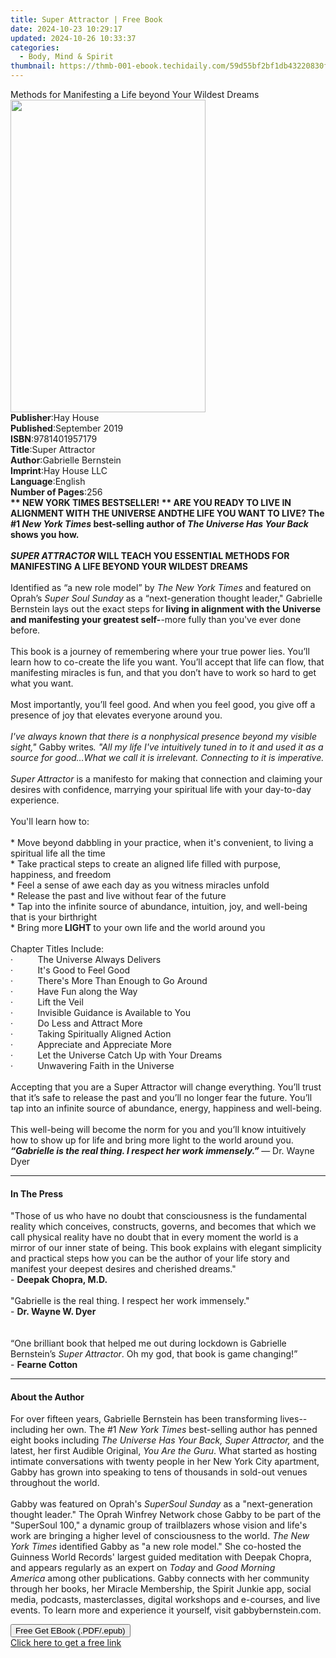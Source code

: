 ```yaml
---
title: Super Attractor | Free Book
date: 2024-10-23 10:29:17
updated: 2024-10-26 10:33:37
categories:
  - Body, Mind & Spirit
thumbnail: https://thmb-001-ebook.techidaily.com/59d55bf2bf1db43220830f083e90f65ecf2e70582f9c84b359573b4f7bcf80a8.jpg
---
```

<main id="book-container">
  <div class="flex flex-col">
    <div class="book-brief flex-1 py-6 px-4 sm:p-6 md:py-10 md:px-8">
      <!-- brief-->
      <div class="book-brief-main">
        Methods for Manifesting a Life beyond Your Wildest Dreams
      </div>
    </div>
    <div
      class="book-meta-info flex-1 grid gap-4 col-start-1 col-end-3 row-start-1 sm:mb-6 sm:grid-cols-4 lg:gap-6 lg:col-start-2 lg:row-end-6 lg:row-span-6 lg:mb-0"
    >
      <div
        class="book-meta-info-left place-content-center mt-4 p-4 text-sm leading-6 col-start-2 col-span-2 dark:text-slate-400"
      >
        <img
          class="w-full h-500 object-cover rounded-lg sm:h-255 sm:col-span-2 lg:col-span-full"
          src="https://img-001-ebook.techidaily.com/8272c544268c0205dee2df299edc6ff509067c90bcc2d114a370af61b61d8417.jpg"
          alt=""
          width="312"
          height="500"
        />
      </div>
      <div
        class="book-meta-info-right mt-2 col-start-1 row-start-2 col-span-3 self-center"
      >
        <!-- meta data  -->
        <div class="flex flex-col px-4 md:px-8">
          <div class="flex-1">
            <strong>Publisher</strong>:<span class="px-2">Hay House</span>
          </div>
          <div class="flex-1">
            <strong>Published</strong>:<span class="px-2">September 2019</span>
          </div>
          <div class="flex-1">
            <strong>ISBN</strong>:<span class="px-2">9781401957179</span>
          </div>
          <div class="flex-1">
            <strong>Title</strong>:<span class="px-2">Super Attractor</span>
          </div>
          <div class="flex-1">
            <strong>Author</strong>:<span class="px-2"
              >Gabrielle Bernstein</span
            >
          </div>
          <div class="flex-1">
            <strong>Imprint</strong>:<span class="px-2">Hay House LLC</span>
          </div>
          <div class="flex-1">
            <strong>Language</strong>:<span class="px-2">English</span>
          </div>
          <div class="flex-1">
            <strong>Number of Pages</strong>:<span class="px-2">256</span>
          </div>
        </div>
      </div>
    </div>
    <div class="book-description flex-1 py-6 px-4 sm:p-6 md:py-10 md:px-8">
      <div class="book-description-main">
        <div accordion-content="" id="description">
          <b
            >** NEW YORK TIMES BESTSELLER! ** ARE YOU READY TO LIVE IN ALIGNMENT
            WITH THE UNIVERSE ANDTHE LIFE YOU WANT TO LIVE? The #1
            <i>New York Times</i> best-selling author of
            <i>The Universe Has Your Back</i> shows you how.<br /></b
          ><br />
          <b
            ><i>SUPER ATTRACTOR</i> WILL TEACH YOU ESSENTIAL METHODS FOR
            MANIFESTING A LIFE BEYOND YOUR WILDEST DREAMS</b
          ><br /><br />Identified as “a new role model” by
          <i>The New York Times</i> and featured on Oprah’s
          <i>Super Soul Sunday</i> as a “next-generation thought leader,"
          Gabrielle Bernstein lays out the exact steps for<b>
            living in alignment with the Universe and manifesting your greatest
            self-</b
          >-more fully than you've ever done before.<br /><br />
          This book is a journey of remembering where your true power lies.
          You’ll learn how to co-create the life you want. You’ll accept that
          life can flow, that manifesting miracles is fun, and that you don’t
          have to work so hard to get what you want. <br />
          &nbsp;<br />
          Most importantly, you’ll feel good. And when you feel good, you give
          off a presence of joy that elevates everyone around you.<br />
          &nbsp;<br />
          <i
            >I've always known that there is a nonphysical presence beyond my
            visible sight," </i
          >Gabby writes<i
            >. "All my life I've intuitively tuned in to it and used it as a
            source for good...What we call it is irrelevant. Connecting to it is
            imperative.</i
          >
          <br />
          <i><br />Super Attractor</i> is a manifesto for making that connection
          and claiming your desires with confidence, marrying your spiritual
          life with your day-to-day experience.<br /><br />You'll learn how
          to:<br /><br />
          * Move beyond dabbling in your practice, when it's convenient, to
          living a spiritual life all the time<br />
          * Take practical steps to create an aligned life filled with purpose,
          happiness, and freedom<br />
          * Feel a sense of awe each day as you witness miracles unfold<br />
          * Release the past and live without fear of the future<br />
          * Tap into the infinite source of abundance, intuition, joy, and
          well-being that is your birthright<br />
          * Bring more<b> LIGHT </b> to your own life and the world around
          you<br />
          &nbsp;<br />
          Chapter Titles Include:<br />
          ·&nbsp;&nbsp;&nbsp;&nbsp;&nbsp;&nbsp;&nbsp;&nbsp; &nbsp;The Universe
          Always Delivers<br />
          ·&nbsp;&nbsp;&nbsp;&nbsp;&nbsp;&nbsp;&nbsp;&nbsp; &nbsp;It's Good to
          Feel Good<br />
          ·&nbsp;&nbsp;&nbsp;&nbsp;&nbsp;&nbsp;&nbsp;&nbsp; &nbsp;There's More
          Than Enough to Go Around<br />
          ·&nbsp;&nbsp;&nbsp;&nbsp;&nbsp;&nbsp;&nbsp;&nbsp; &nbsp;Have Fun along
          the Way<br />
          ·&nbsp;&nbsp;&nbsp;&nbsp;&nbsp;&nbsp;&nbsp;&nbsp; &nbsp;Lift the
          Veil<br />
          ·&nbsp;&nbsp;&nbsp;&nbsp;&nbsp;&nbsp;&nbsp;&nbsp; &nbsp;Invisible
          Guidance is Available to You<br />
          ·&nbsp;&nbsp;&nbsp;&nbsp;&nbsp;&nbsp;&nbsp;&nbsp; &nbsp;Do Less and
          Attract More<br />
          ·&nbsp;&nbsp;&nbsp;&nbsp;&nbsp;&nbsp;&nbsp;&nbsp; &nbsp;Taking
          Spiritually Aligned Action<br />
          ·&nbsp;&nbsp;&nbsp;&nbsp;&nbsp;&nbsp;&nbsp;&nbsp; &nbsp;Appreciate and
          Appreciate More<br />
          ·&nbsp;&nbsp;&nbsp;&nbsp;&nbsp;&nbsp;&nbsp;&nbsp; &nbsp;Let the
          Universe Catch Up with Your Dreams<br />
          ·&nbsp;&nbsp;&nbsp;&nbsp;&nbsp;&nbsp;&nbsp;&nbsp; &nbsp;Unwavering
          Faith in the Universe<br /><br />Accepting that you are a Super
          Attractor will change everything. You’ll trust that it’s safe to
          release the past and you’ll no longer fear the future. You’ll tap into
          an infinite source of abundance, energy, happiness and well-being.<br /><br />
          This well-being will become the norm for you and you’ll know
          intuitively how to show up for life and bring more light to the world
          around you.<br />
          <b
            ><i
              >“Gabrielle is the real thing. I respect her work immensely.”
            </i></b
          >— Dr. Wayne Dyer
        </div>
        <div class="accordion-fader"></div>
      </div>
    </div>
    <div class="book-excerpts flex-1 py-6 px-4 sm:p-6 md:py-10 md:px-8">
      <!-- excerpts-->
      <div class="book-excerpts-main">
        <hr />
        <h4 class="placeholder placeholder-heading">
          <span>In The Press</span>
        </h4>
        <p>
          "Those of us who have no doubt that consciousness is the fundamental
          reality which conceives, constructs, governs, and becomes that which
          we call physical reality have no doubt that in every moment the world
          is a mirror of our inner state of being. This book explains with
          elegant simplicity and practical steps how you can be the author of
          your life story and manifest your deepest desires and cherished
          dreams."<br />- <b>Deepak Chopra, M.D.<br /></b><br />"Gabrielle is
          the real thing. I respect her work immensely."<br />-
          <b>Dr. Wayne W. Dyer</b><br /><br /><br />“One brilliant book that
          helped me out during lockdown is Gabrielle Bernstein’s
          <i>Super Attractor</i>. Oh my god, that book is game changing!”<br />-
          <b>Fearne Cotton</b>
        </p>
      </div>
    </div>
    <div class="book-about-author flex-1 py-6 px-4 sm:p-6 md:py-10 md:px-8">
      <!-- about author-->
      <div class="book-main-author-main">
        <hr />
        <h4 class="placeholder placeholder-heading">
          <span>About the Author</span>
        </h4>
        <p>
          For over fifteen years, Gabrielle Bernstein has been transforming
          lives--including her own. The #1&nbsp;<i>New York Times</i
          >&nbsp;best-selling author has penned eight books including&nbsp;<i
            >The Universe Has Your Back, Super Attractor,</i
          >&nbsp;and the latest, her first Audible Original,&nbsp;<i
            >You Are the Guru</i
          >.&nbsp;What started as hosting intimate conversations with twenty
          people in her New York City apartment, Gabby has grown into speaking
          to tens of thousands in sold-out venues throughout the world.<br />
          &nbsp;<br />
          Gabby was featured on Oprah's&nbsp;<i>SuperSoul Sunday</i>&nbsp;as a
          "next-generation thought leader." The Oprah Winfrey Network chose
          Gabby to be part of the "SuperSoul 100," a dynamic group of
          trailblazers whose vision and life's work are bringing a higher level
          of consciousness to the world.&nbsp;<i>The New York Times</i
          >&nbsp;identified Gabby as "a new role model." She co-hosted the
          Guinness World Records' largest guided meditation with Deepak Chopra,
          and appears regularly as an expert
          on&nbsp;<i>Today</i>&nbsp;and&nbsp;<i>Good Morning America</i
          >&nbsp;among other publications. Gabby connects with her community
          through her books, her Miracle Membership, the Spirit Junkie app,
          social media, podcasts, masterclasses, digital workshops and
          e-courses, and live events. To learn more and experience it yourself,
          visit gabbybernstein.com.
        </p>
      </div>
    </div>
    <div class="book-free-get flex-1 py-6 px-4 sm:p-6 md:py-10 md:px-8">
      <button
        id="btn-free-get"
        class="bg-blue-500 hover:bg-blue-700 text-white font-bold py-2 px-4 rounded"
      >
        Free Get EBook (.PDF/.epub)
      </button>
      <div id="countdown-display" class="px-2 text-lg mt-2"></div>
      <a
        id="free-link"
        class="hidden bg-blue-500 hover:bg-blue-700 text-white font-bold py-2 px-4 rounded"
        href="https://www.ebooks.com/en-us/book/209561609/super-attractor/gabrielle-bernstein/"
        target="_blank"
        >Click here to get a free link</a
      >
    </div>
    <script>
      let countdownTime = 0;
      let countdownInterval = null;
      document
        .getElementById('btn-free-get')
        .addEventListener('click', startCountdown);
      function startCountdown() {
        countdownTime = new Date().getTime() + 60000 * 3;
        countdownInterval = setInterval(updateCountdown, 1000);
        document.getElementById('btn-free-get').disabled = true;
        document
          .getElementById('btn-free-get')
          .classList.add('bg-gray-500', 'cursor-not-allowed');
      }
      function updateCountdown() {
        let currentTime = new Date().getTime();
        let timeLeft = countdownTime - currentTime;
        let secondsLeft = Math.floor(timeLeft / 1000);
        document.getElementById('countdown-display').innerHTML =
          `Remaining time: ${secondsLeft} seconds.`;
        if (secondsLeft <= 0) {
          clearInterval(countdownInterval);
          document.getElementById('btn-free-get').classList.add('hidden');
          document.getElementById('free-link').classList.remove('hidden');
          document.getElementById('countdown-display').innerHTML = '';
        }
      }
    </script>
  </div>
</main>
